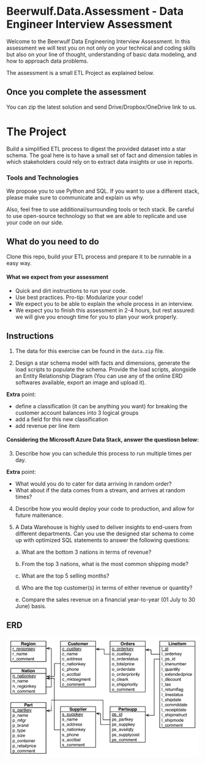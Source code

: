 # Beerwulf.Data.Assessment - Data Engineer Interview Assessment

Welcome to the Beerwulf Data Engineering Interview Assessment. In this assessment we will test you on not only on your technical and coding skills but also on your line of thought, understanding of basic data modeling, and how to approach data problems.

The assessment is a small ETL Project as explained below.
## Once you complete the assessment
You can zip the latest solution and send Drive/Dropbox/OneDrive link to us.
# The Project
Build a simplified ETL process to digest the provided dataset into a star schema.
The goal here is to have a small set of fact and dimension tables in which stakeholders could rely on to extract data insights or use in reports.

### Tools and Technologies
We propose you to use Python and SQL. If you want to use a different stack, please make sure to communicate and explain us why.

Also, feel free to use additional/surrounding tools or tech stack. Be careful to use open-source technology so that we are able to replicate and use your code on our side.

What do you need to do
-----------------------
Clone this repo, build your ETL process and prepare it to be runnable in a easy way. 

#### What we expect from your assessment
* Quick and dirt instructions to run your code.
* Use best practices. Pro-tip: Modularize your code!
* We expect you to be able to explain the whole process in an interview.
* We expect you to finish this assessment in 2-4 hours, but rest assured: we will give you enough time for you to plan your work properly. 

Instructions
--------- 

1. The data for this exercise can be found in the `data.zip` file.

2. Design a star schema model with facts and dimensions, generate the load scripts to populate the schema. Provide the load scripts, alongside an Entity Relationship Diagram (You can use any of the online ERD softwares available, export an image and upload it). 

**Extra** point: 
- define a classification (it can be anything you want) for breaking the customer account balances into 3 logical groups
- add a field for this new classification
- add revenue per line item

#### Considering the Microsoft Azure Data Stack, answer the questiosn below:

3. Describe how you can schedule this process to run multiple times per day.
 
**Extra** point: 
- What would you do to cater for data arriving in random order?
- What about if the data comes from a stream, and arrives at random times?

4. Describe how you would deploy your code to production, and allow for future maitenance. 

5. A Data Warehouse is highly used to deliver insights to end-users from different departments. Can you use the designed star schema to come up with optimized SQL statements to answer the following questions:

   a. What are the bottom 3 nations in terms of revenue?
 
   b. From the top 3 nations, what is the most common shipping mode?

   c. What are the top 5 selling months?

   d. Who are the top customer(s) in terms of either revenue or quantity?

   e. Compare the sales revenue on a financial year-to-year (01 July to 30 June) basis.


ERD
--
![alt text](image.png "Entities")
